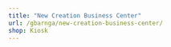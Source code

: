 ```yaml
---
title: "New Creation Business Center"
url: /gbarnga/new-creation-business-center/
shop: Kiosk
---
```

